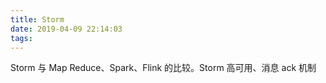 ```yaml
---
title: Storm
date: 2019-04-09 22:14:03
tags:
---
```


Storm 与 Map Reduce、Spark、Flink 的比较。Storm 高可用、消息 ack 机制

<!--more-->
